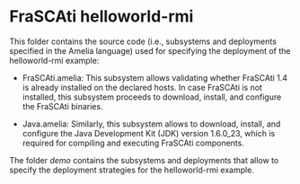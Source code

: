 # FraSCAti helloworld-rmi

This folder contains the source code (i.e., subsystems and deployments specified in the Amelia language) used for specifying the deployment of the helloworld-rmi example:

* FraSCAti.amelia: This subsystem allows validating whether FraSCAti 1.4 is already installed on the declared hosts. In case FraSCAti is not installed, this subsystem proceeds to download, install, and configure the FraSCAti binaries.

* Java.amelia: Similarly, this subsystem allows to download, install, and configure the Java Development Kit (JDK) version 1.6.0_23, which is required for compiling and executing FraSCAti components.

The folder *demo* contains the subsystems and deployments that allow to specify the deployment strategies for the helloworld-rmi example.
